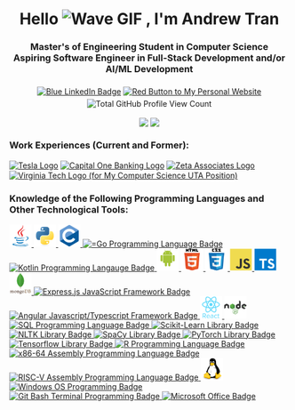 <h1 align="center">Hello 
    <img src="https://media.giphy.com/media/hvRJCLFzcasrR4ia7z/giphy.gif" alt="Wave GIF" width="30" height="30"/>
    , I'm Andrew Tran
</h1>
<h3 align="center">Master's of Engineering Student in Computer Science<br/>Aspiring Software Engineer in Full-Stack Development and/or AI/ML Development</h3>

<div id="top_images_and_links">
    <p align="center">
        <a href="https://www.linkedin.com/in/andrew-tran-a15760205/" target="_blank" rel="noreferrer"><img align="middle" src="https://img.shields.io/badge/LinkedIn-blue?style=for-the-badge&logo=linkedin&logoColor=white" alt="Blue LinkedIn Badge"/></a>
        <a href="https://andrewtran03.github.io/" target="_blank" rel="noreferrer"><img align="middle" src="https://img.shields.io/badge/Personal_Website-red?style=for-the-badge&logoColor=white" alt="Red Button to My Personal Website"/></a>
        <br/>
        <img align="middle" src="https://komarev.com/ghpvc/?username=AndrewTran03&style=flat-square&color=blue" alt="Total GitHub Profile View Count"/>
    </p>
</div>

<!-- Reference: https://github.com/anuraghazra/github-readme-stats/tree/master -->
<div id="github_stats" align="center">
    <img height=200 align="center" src="https://github-readme-stats.vercel.app/api?username=AndrewTran03&theme=ocean_dark&show_icons=true&rank_icon=github" />
    <img height=200 align="center" src="https://github-readme-stats.vercel.app/api/top-langs/?username=AndrewTran03&theme=ocean_dark&hide=html,css,jupyter%20notebook&langs_count=10&layout=compact" />
</div>

<div id="work_experiences_and_logos">
    <h3 align="left">Work Experiences (Current and Former):</h3>
    <p align="left">
        <a href="https://www.tesla.com/" target="_blank" rel="noreferrer"><img align="center" src="https://encrypted-tbn0.gstatic.com/images?q=tbn:ANd9GcSa63z1PXA2jAtIj8-fgZ-4pFeck3NupEwmXw&s" alt="Tesla Logo" width="40" height="40"/></a>
        <a href="https://www.capitalonecareers.com/" target="_blank" rel="noreferrer"><img align="center" src="https://tse1.mm.bing.net/th?id=OIP.N3EYFYJudoJLpcjMcsdPkQHaHa&pid=Api&P=0" alt="Capital One Banking Logo" width="40" height="40"/></a>
        <a href="https://www.zai.com/" target="_blank" rel="noreferrer"><img align="center" src="https://media.licdn.com/dms/image/v2/C560BAQF17Et7UEke9Q/company-logo_200_200/company-logo_200_200/0/1631304344388?e=2147483647&v=beta&t=sOFTD_89QCidLTUbsBpqQUzyw0hLVD7TbOqzUhdjbws" alt="Zeta Associates Logo" width="40" height="40"/></a> 
        <a href="https://hosting.cs.vt.edu/uta/" target="_blank" rel="noreferrer"><img align="center" src="https://www.underconsideration.com/brandnew/archives/virginia_tech_logo_color.png" alt="Virginia Tech Logo (for My Computer Science UTA Position)" width="40" height="40"/></a>
    </p>
</div>

<div id="programming_languages_and_other_tech_tool_badges">
    <h3 align="left">Knowledge of the Following Programming Languages and Other Technological Tools:</h3>
        <p align="left">
            <a href="https://www.java.com" target="_blank" rel="noreferrer">
                <img src="https://raw.githubusercontent.com/devicons/devicon/master/icons/java/java-original.svg" alt="Java Programming Langugage Badge" width="40" height="40"/>
            </a>
            <a href="https://www.python.org" target="_blank" rel="noreferrer">
                <img src="https://raw.githubusercontent.com/devicons/devicon/master/icons/python/python-original.svg" alt="Python Programming Langauge Badge" width="40" height="40"/>
            </a>
            <a href="https://www.cprogramming.com/" target="_blank" rel="noreferrer">
                <img src="https://raw.githubusercontent.com/devicons/devicon/master/icons/c/c-original.svg" alt="C Programming Language Badge" width="40" height="40"/>
            </a>
            <a href="https://go.dev/" target="_blank" rel="noreferrer">
                <img src="https://ih1.redbubble.net/image.831687250.2534/st,small,507x507-pad,600x600,f8f8f8.u11.jpg" alt="=Go Programming Language Badge" width="40" height="40"/>
            </a>
            <a href="https://kotlinlang.org" target="_blank" rel="noreferrer">
                <img src="https://www.vectorlogo.zone/logos/kotlinlang/kotlinlang-icon.svg" alt="Kotlin Programming Langauge Badge" width="40" height="40"/>
            </a>
            <a href="https://developer.android.com" target="_blank" rel="noreferrer">
                <img src="https://raw.githubusercontent.com/devicons/devicon/master/icons/android/android-original-wordmark.svg" alt="Android Technology Badge" width="40" height="40"/>
            </a>
            <a href="https://www.w3.org/html/" target="_blank" rel="noreferrer">
                <img src="https://raw.githubusercontent.com/devicons/devicon/master/icons/html5/html5-original-wordmark.svg" alt="HTML5 Programming Language Badge" width="40" height="40"/>
            </a>
            <a href="https://www.w3schools.com/css/" target="_blank" rel="noreferrer">
                <img src="https://raw.githubusercontent.com/devicons/devicon/master/icons/css3/css3-original-wordmark.svg" alt="CSS3 Programming Langauge Badge" width="40" height="40"/>
            </a>
            <a href="https://developer.mozilla.org/en-US/docs/Web/JavaScript" target="_blank" rel="noreferrer">
                <img src="https://raw.githubusercontent.com/devicons/devicon/master/icons/javascript/javascript-original.svg" alt="JavaScript Programming Language Badge" width="40" height="40"/>
            </a>
            <a href="https://www.typescriptlang.org/docs/" target="_blank" rel="noreferrer">
                <img src="https://raw.githubusercontent.com/devicons/devicon/master/icons/typescript/typescript-original.svg" alt="TypeScript Programming Language Badge" width="40" height="40"/>
            </a>
            <a href="https://www.mongodb.com/" target="_blank" rel="noreferrer">
                <img src="https://raw.githubusercontent.com/devicons/devicon/master/icons/mongodb/mongodb-original-wordmark.svg" alt="MongoDB JavaScript Framework Badge" width="40" height="40"/>
            </a>
            <a href="https://expressjs.com" target="_blank" rel="noreferrer">
                <img src="https://ajeetchaulagain.com/static/7cb4af597964b0911fe71cb2f8148d64/87351/express-js.png" alt="Express.js JavaScript Framework Badge" width="40" height="40"/>
            </a>
            <a href="https://angular.io" target="_blank" rel="noreferrer">
                <img src="https://angular.io/assets/images/logos/angular/angular.svg" alt="Angular Javascript/Typescript Framework Badge" width="40" height="40"/>
            </a>
            <a href="https://reactjs.org/" target="_blank" rel="noreferrer">
                <img src="https://raw.githubusercontent.com/devicons/devicon/master/icons/react/react-original-wordmark.svg" alt="React.js Javascript/Typescript Framework Badge" width="40" height="40"/>
            </a>
            <a href="https://nodejs.org" target="_blank" rel="noreferrer">
                <img src="https://raw.githubusercontent.com/devicons/devicon/master/icons/nodejs/nodejs-original-wordmark.svg" alt="Node.js Javascript Framework Badge" width="40" height="40"/>
            </a>
            <a href="https://www.sqlite.org/" target="_blank" rel="noreferrer">
                <img src="https://e7.pngegg.com/pngimages/170/924/png-clipart-microsoft-sql-server-microsoft-azure-sql-database-microsoft-text-logo-thumbnail.png" alt="SQL Programming Language Badge" width="40" height="40"/>
            </a>
            <a href="https://scikit-learn.org/stable/" target="_blank" rel="noreferrer">
                <img src="https://play-lh.googleusercontent.com/WNf1faY-_zBjmY6tyNw6m9ZLQm1DsJOszDD44CY_8Wa9aq9LfhUjSfX65P4RmygVDP1c" alt="Scikit-Learn Library Badge" width="40" height="40"/>
            </a>
            <a href="https://www.nltk.org/" target="_blank" rel="noreferrer">
                <img src="https://miro.medium.com/v2/resize:fit:592/1*YM2HXc7f4v02pZBEO8h-qw.png" alt="NLTK Library Badge" width="40" height="40"/>
            </a>
            <a href="https://spacy.io/" target="_blank" rel="noreferrer">
                <img src="https://external-preview.redd.it/kDEdG_9VrFOx7kbVjmer7swEAwMcfaKPD3lk2vnrFDU.jpg?auto=webp&s=cadf1e3fc30b5e560af98f0698e14eb29dfcb3e0" alt="SpaCy Library Badge" width="40" height="40"/>
            </a>
             <a href="https://pytorch.org/" target="_blank" rel="noreferrer">
                <img src="https://jeancochrane.com/static/images/blog/pytorch-functional-api/pytorch-logo.png" alt="PyTorch Library Badge" width="40" height="40"/>
            </a>
             <a href="https://www.tensorflow.org/" target="_blank" rel="noreferrer">
                <img src="https://avatars.githubusercontent.com/u/15658638?s=280&v=4" alt="Tensorflow Library Badge" width="40" height="40"/>
            </a>
            <a href="https://www.r-project.org/other-docs.html" target="_blank" rel="noreferrer">
                <img src="https://workingnation.com/wp-content/uploads/2018/05/R_logo.svg_.png" alt="R Programming Language Badge" width="40" height="40"/>
            </a>
            <a href="https://docs.oracle.com/cd/E19641-01/802-1948/802-1948.pdf" target="_blank" rel="noreferrer">
                <img src="https://cn.ubuntu.com/static/img/internet-of-things/X86-512.png" alt="x86-64 Assembly Programming Language Badge" width="40" height="40">
            </a>
            <a href="https://riscv.org/learn/" target="_blank" rel="noreferrer">
                <img src="https://zhwu95.gallerycdn.vsassets.io/extensions/zhwu95/riscv/0.0.7/1588386880562/Microsoft.VisualStudio.Services.Icons.Default" alt="RISC-V Assembly Programming Language Badge" width="40" height="40"/>
            </a>
            <a href="https://www.linux.org/" target="_blank" rel="noreferrer">
                <img src="https://raw.githubusercontent.com/devicons/devicon/master/icons/linux/linux-original.svg" alt="Linux Terminal Programming Badge" width="40" height="40"/>
            </a>
            <a href="https://learn.microsoft.com/en-us/windows/" target="_blank" rel="noreferrer">
                <img src="https://tse1.mm.bing.net/th?id=OIP.YtCUp0BuRKZZp3WY96-NAQHaHa&pid=Api&P=0" alt="Windows OS Programming Badge" width="40" height="40"/>
            </a>
            <a href="https://git-scm.com/downloads" target="_blank" rel="noreferrer">
                <img src="https://tse4.mm.bing.net/th?id=OIP.KuZdLXaqLfpz-UUU6sH1PQHaHa&pid=Api&P=0" alt="Git Bash Terminal Programming Badge" width="40" height="40"/>
            </a>
            <a href="https://www.office.com/" target="_blank" rel="noreferrer">
                <img src="https://tse3.mm.bing.net/th?id=OIP.m0k8In7Z4-4jdeyO417lgAHaHa&pid=Api&P=0" alt="Microsoft Office Badge" width="40" height="40">
            </a>
        </p>
    </h3>
</div>
